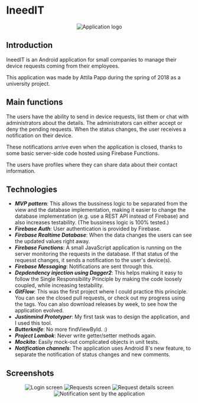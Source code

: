# IneedIT
<p align="center">
  <img src="https://github.com/pppttl/IneedIT/blob/master/app/src/main/res/drawable-mdpi/application_logo.png" alt="Application logo"/>
</p>

## Introduction
IneedIT is an Android application for small companies to manage their
device requests coming from their employees.

This application was made by Attila Papp during the spring of 2018
as a university project.

## Main functions
The users have the ability to send in device requests, list them
or chat with administrators about the details.
The administrators can either accept or deny the pending requests.
When the status changes, the user receives a notification on their device.

These notifications arrive even when the application is closed, thanks
to some basic server-side code hosted using Firebase Functions.

The users have profiles where they can share data about their contact
information.

## Technologies
* ***MVP pattern***: This allows the bussiness logic to be separated
from the view and the database implementation, making it easier to change
the database implementation (e.g. use a REST API instead of Firebase)
and also increases testability. (The bussiness logic is 100% tested.)
* ***Firebase Auth***: User authentication is provided by Firebase.
* ***Firebase Realtime Database***: When the data changes the users can
see the updated values right away.
* ***Firebase Functions***: A small JavaScript application is running
on the server monitoring the requests in the database. If that status of
the requesst changes, it sends a notification to the user's device(s).
* ***Firebase Messaging***: Notifications are sent through this.
* ***Depdendency injection using Dagger2***: This helps making it easy to
follow the Single Responsibility Principle by making the code loosely
coupled, while increasing testability.
* ***GitFlow***: This was the first project where I could practice this
principle. You can see the closed pull requests, or check out my progress
using the tags. You can also download releases by week, to see how the
application evolved.
* ***Justinmind Prototyper***: My first task was to design the application,
and I used this tool.
* ***Butterknife***: No more findViewById. :)
* ***Project Lombok***: Never write getter/setter methods again.
* ***Mockito***: Easily mock-out complicated objects in unit tests.
* ***Notification channels***: The application uses Android 8's new feature,
to separate the notification of status changes and new comments.

## Screenshots
<p align="center">
    <img src="https://github.com/pppttl/IneedIT/blob/master/Screenshots/1-login.png" alt="Login screen"/>
    <img src="https://github.com/pppttl/IneedIT/blob/master/Screenshots/2-requests.png" alt="Requests screen"/>
    <img src="https://github.com/pppttl/IneedIT/blob/master/Screenshots/3-requestdetails.png" alt="Request details screen"/>
    <img src="https://github.com/pppttl/IneedIT/blob/master/Screenshots/4-notification.png" alt="Notification sent by the application"/>

</p>